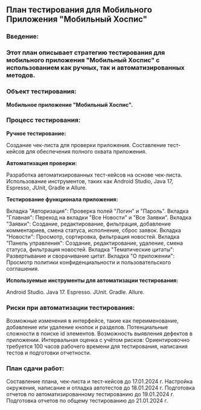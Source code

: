 ## **План тестирования для Мобильного Приложения "Мобильный Хоспис"**

### **Введение:**
### Этот план описывает стратегию тестирования для мобильного приложения "Мобильный Хоспис" с использованием как ручных, так и автоматизированных методов.

### Объект тестирования:
**Мобильное приложение "Мобильный Хоспис".**

### Процесс тестирования:

**Ручное тестирование:**

Создание чек-листа для проверки приложения.
Составление тест-кейсов для обеспечения полного охвата приложения.

**Автоматизация проверки:**

Разработка автоматизированных тест-кейсов на основе чек-листа.
Использование инструментов, таких как Android Studio, Java 17, Espresso, JUnit, Gradle и Allure.

**Тестирование функционала приложения:**

Вкладка "Авторизация": Проверка полей "Логин" и "Пароль".
Вкладка "Главная": Переход на вкладки "Все Новости" и "Все Заявки".
Вкладка "Заявки": Создание, редактирование, фильтрация, добавление комментариев, смена статуса, исполнение, сброс заявок.
Вкладка "Новости": Просмотр, сортировка, фильтрация новостей.
Вкладка "Панель управления": Создание, редактирование, удаление, смена статуса, фильтрация новостей.
Вкладка "Тематические цитаты": Развертывание и сворачивание цитат.
Вкладка "О приложении": Просмотр политики конфиденциальности и пользовательского соглашения.

**Используемые инструменты для автоматизации тестирования:**

Android Studio.
Java 17.
Espresso.
JUnit.
Gradle.
Allure.
### Риски при автоматизации тестирования:

Возможные изменения в интерфейсе, такие как переименование, добавление или удаление кнопок и разделов.
Потенциальные сложности в поиске id элементов.
Возможность выявления дефектов в приложении.
Интервальная оценка с учётом рисков:
Ориентировочно требуется 100 часов рабочего времени для тестирования, написания тестов и подготовки отчетности.

### План сдачи работ:

Составление плана, чек-листа и тест-кейсов до 17.01.2024 г.
Настройка окружения, написание и отладка автотестов до 18.01.2024 г.
Подготовка отчетов по автоматизированному тестированию до 19.01.2024 г.
Подготовка отчетов по общему тестированию до 21.01.2024 г.